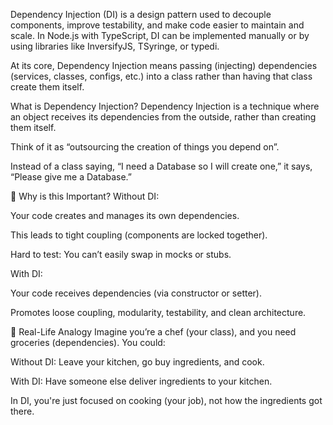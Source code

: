 Dependency Injection (DI) is a design pattern used to decouple components, improve testability, and make code easier to maintain and scale. In Node.js with TypeScript, DI can be implemented manually or by using libraries like InversifyJS, TSyringe, or typedi.

At its core, Dependency Injection means passing (injecting) dependencies (services, classes, configs, etc.) into a class rather than having that class create them itself.

What is Dependency Injection?
Dependency Injection is a technique where an object receives its dependencies from the outside, rather than creating them itself.

Think of it as “outsourcing the creation of things you depend on”.

Instead of a class saying, “I need a Database so I will create one,” it says, “Please give me a Database.”

🧠 Why is this Important?
Without DI:

Your code creates and manages its own dependencies.

This leads to tight coupling (components are locked together).

Hard to test: You can’t easily swap in mocks or stubs.

With DI:

Your code receives dependencies (via constructor or setter).

Promotes loose coupling, modularity, testability, and clean architecture.

📘 Real-Life Analogy
Imagine you’re a chef (your class), and you need groceries (dependencies). You could:

Without DI: Leave your kitchen, go buy ingredients, and cook.

With DI: Have someone else deliver ingredients to your kitchen.

In DI, you're just focused on cooking (your job), not how the ingredients got there.
